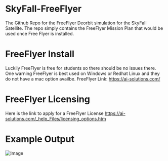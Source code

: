 # SkyFall-FreeFlyer
The Github Repo for the FreeFlyer Deorbit simulation for the SkyFall Satellite.
The repo simply contains the FreeFlyer Mission Plan that would be used once Free Flyer is installed.

# FreeFlyer Install
Luckily FreeFlyer is free for students so there should be no issues there. 
One warning FreeFlyer is best used on Windows or Redhat Linux and they do not have a mac option availbe.
FreeFlyer Link: https://ai-solutions.com/

# FreeFlyer Licensing
Here is the link to apply for a FreeFlyer License 
https://ai-solutions.com/_help_Files/licensing_options.htm

# Example Output
![Image](https://github.com/user-attachments/assets/70eb40b6-7622-4ec4-b864-38b0d0a4a57d)
